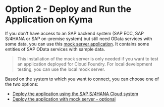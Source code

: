 # Option 2 - Deploy and Run the Application on Kyma

If you don't have access to an SAP backend system (SAP ECC, SAP S/4HANA or SAP on-premise system) but still need OData services with some data, you can use this [mock server application](https://github.com/SAP-samples/cloud-extension-ecc-business-process/blob/mock/README.md). It contains some entities of SAP OData services with sample data.

> This installation of the mock server is only needed if you want to test an application deployed for Cloud Foundry. For local development testing, you can use the local mock server. 

Based on the system to which you want to connect, you can choose one of the two options:

   - [Deploy the application using the SAP S/4HANA Cloud system ](./deploy-to-kyma.md)
   - [Deploy the application with mock server - optional](./deploy-app-using-mock-kyma.md)
